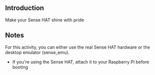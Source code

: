 ## Introduction

Make your Sense HAT shine with pride

## Notes

For this activity, you can either use the real Sense HAT hardware or the desktop emulator (sense_emu).

- If you're using the Sense HAT, attach it to your Raspberry Pi before booting
